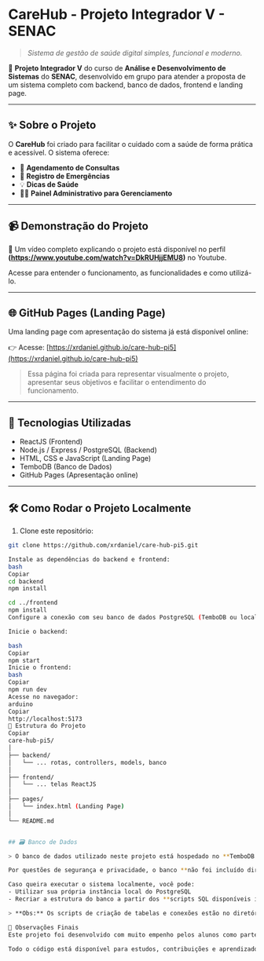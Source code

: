 #  CareHub - Projeto Integrador V - SENAC

> _Sistema de gestão de saúde digital simples, funcional e moderno._

📌 **Projeto Integrador V** do curso de **Análise e Desenvolvimento de Sistemas** do **SENAC**, desenvolvido em grupo para atender a proposta de um sistema completo com backend, banco de dados, frontend e landing page.

---

## ✨ Sobre o Projeto

O **CareHub** foi criado para facilitar o cuidado com a saúde de forma prática e acessível. O sistema oferece:

- 📅 **Agendamento de Consultas**
- 🚨 **Registro de Emergências**
- 💡 **Dicas de Saúde**
- 👨‍⚕️ **Painel Administrativo para Gerenciamento**

---

## 📹 Demonstração do Projeto

🎥 Um vídeo completo explicando o projeto está disponível no perfil **(https://www.youtube.com/watch?v=DkRUHjjEMU8)** no Youtube.

Acesse para entender o funcionamento, as funcionalidades e como utilizá-lo.

---

## 🌐 GitHub Pages (Landing Page)

Uma landing page com apresentação do sistema já está disponível online:

👉 Acesse: [https://xrdaniel.github.io/care-hub-pi5](https://xrdaniel.github.io/care-hub-pi5)

> Essa página foi criada para representar visualmente o projeto, apresentar seus objetivos e facilitar o entendimento do funcionamento.

---

## 🚀 Tecnologias Utilizadas

- ReactJS (Frontend)
- Node.js / Express / PostgreSQL (Backend)
- HTML, CSS e JavaScript (Landing Page)
- TemboDB (Banco de Dados)
- GitHub Pages (Apresentação online)

---

## 🛠 Como Rodar o Projeto Localmente

1. Clone este repositório:
```bash
git clone https://github.com/xrdaniel/care-hub-pi5.git

Instale as dependências do backend e frontend:
bash
Copiar
cd backend
npm install

cd ../frontend
npm install
Configure a conexão com seu banco de dados PostgreSQL (TemboDB ou local) no backend.

Inicie o backend:

bash
Copiar
npm start
Inicie o frontend:
bash
Copiar
npm run dev
Acesse no navegador:
arduino
Copiar
http://localhost:5173
📂 Estrutura do Projeto
Copiar
care-hub-pi5/
│
├── backend/
│   └── ... rotas, controllers, models, banco
│
├── frontend/
│   └── ... telas ReactJS
│
├── pages/
│   └── index.html (Landing Page)
│
└── README.md


## 🗃 Banco de Dados

> O banco de dados utilizado neste projeto está hospedado no **TemboDB (PostgreSQL na nuvem)**.

Por questões de segurança e privacidade, o banco **não foi incluído diretamente no repositório**, mas está disponível em ambiente próprio e acessível apenas ao grupo responsável.

Caso queira executar o sistema localmente, você pode:
- Utilizar sua própria instância local do PostgreSQL
- Recriar a estrutura do banco a partir dos **scripts SQL disponíveis internamente no backend**

> **Obs:** Os scripts de criação de tabelas e conexões estão no diretório `/backend`, no modelo `fichas_consulta`, `users`, `emergencias`, etc.

📌 Observações Finais
Este projeto foi desenvolvido com muito empenho pelos alunos como parte avaliativa do Projeto Integrador V - Turma ADS - SENAC.

Todo o código está disponível para estudos, contribuições e aprendizado.
